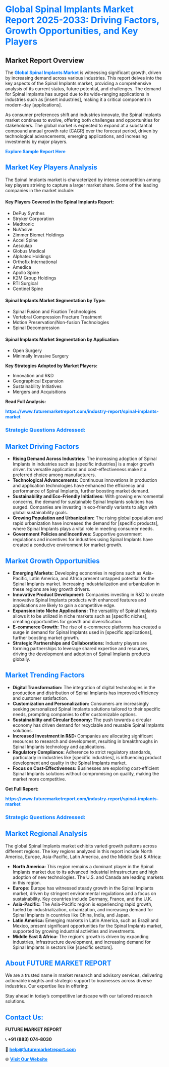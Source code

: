 <h1 style="color: #007BFF;">Global Spinal Implants Market Report 2025-2033: Driving Factors, Growth Opportunities, and Key Players</h1>

<section id="overview">
<h2>Market Report Overview</h2>
<p>The <a href="https://www.futuremarketreport.com/industry-report/spinal-implants-market" style="color: #007BFF; text-decoration: none;"><strong>Global Spinal Implants Market</strong></a> is witnessing significant growth, driven by increasing demand across various industries. This report delves into the key aspects of the Spinal Implants market, providing a comprehensive analysis of its current status, future potential, and challenges. The demand for Spinal Implants has surged due to its wide-ranging applications in industries such as [insert industries], making it a critical component in modern-day [applications].</p>
<p>As consumer preferences shift and industries innovate, the Spinal Implants market continues to evolve, offering both challenges and opportunities for stakeholders. The global market is expected to expand at a substantial compound annual growth rate (CAGR) over the forecast period, driven by technological advancements, emerging applications, and increasing investments by major players.</p>
</section>

<section id="overview">
<p><a href="https://www.futuremarketreport.com/request-sample/reportId=103170" style="color: #007BFF; text-decoration: none;"><strong>Explore Sample Report Here</strong></a></p>
</section>

<section id="key-players">
<h2 style="color: #007BFF;">Market Key Players Analysis</h2>
<p>The Spinal Implants market is characterized by intense competition among key players striving to capture a larger market share. Some of the leading companies in the market include:</p>
<h4>Key Players Covered in the Spinal Implants Report:</h4>
<ul><li>DePuy Synthes</li><li>Stryker Corporation</li><li>Medtronic</li><li>NuVasive</li><li>Zimmer Biomet Holdings</li><li>Accel Spine</li><li>Aesculap</li><li>Globus Medical</li><li>Alphatec Holdings</li><li>Orthofix International</li><li>Amedica</li><li>Apollo Spine</li><li>K2M Group Holdings</li><li>RTI Surgical</li><li>Centinel Spine</li></ul>
<h4>Spinal Implants Market Segmentation by Type:</h4>
<ul><li>Spinal Fusion and Fixation Technologies</li><li>Vertebral Compression Fracture Treatment</li><li>Motion Preservation/Non-fusion Technologies</li><li>Spinal Decompression</li></ul>

<h4>Spinal Implants Market Segmentation by Application:</h4>
<ul><li>Open Surgery</li><li>Minimally Invasive Surgery</li></ul>
<p><strong>Key Strategies Adopted by Market Players:</strong></p>
<ul>
<li>Innovation and R&D</li>
<li>Geographical Expansion</li>
<li>Sustainability Initiatives</li>
<li>Mergers and Acquisitions</li>
</ul>
</section>

<section>
<p><strong>Read Full Analysis: </strong></p><a href="https://www.futuremarketreport.com/industry-report/spinal-implants-market" style="color: #007BFF; text-decoration: none;"><strong>https://www.futuremarketreport.com/industry-report/spinal-implants-market</strong></a>
<h3 style="color: #007BFF;">Strategic Questions Addressed:</h3>
</section>

<section id="driving-factors">
<h2 style="color: #007BFF;">Market Driving Factors</h2>
<ul>
<li><strong>Rising Demand Across Industries:</strong> The increasing adoption of Spinal Implants in industries such as [specific industries] is a major growth driver. Its versatile applications and cost-effectiveness make it a preferred choice among manufacturers.</li>
<li><strong>Technological Advancements:</strong> Continuous innovations in production and application technologies have enhanced the efficiency and performance of Spinal Implants, further boosting market demand.</li>
<li><strong>Sustainability and Eco-Friendly Initiatives:</strong> With growing environmental concerns, the demand for sustainable Spinal Implants solutions has surged. Companies are investing in eco-friendly variants to align with global sustainability goals.</li>
<li><strong>Growing Population and Urbanization:</strong> The rising global population and rapid urbanization have increased the demand for [specific products], where Spinal Implants plays a vital role in meeting consumer needs.</li>
<li><strong>Government Policies and Incentives:</strong> Supportive government regulations and incentives for industries using Spinal Implants have created a conducive environment for market growth.</li>
</ul>
</section>

<section id="growth-opportunities">
<h2 style="color: #007BFF;">Market Growth Opportunities</h2>
<ul>
<li><strong>Emerging Markets:</strong> Developing economies in regions such as Asia-Pacific, Latin America, and Africa present untapped potential for the Spinal Implants market. Increasing industrialization and urbanization in these regions are key growth drivers.</li>
<li><strong>Innovative Product Development:</strong> Companies investing in R&D to create innovative Spinal Implants products with enhanced features and applications are likely to gain a competitive edge.</li>
<li><strong>Expansion into Niche Applications:</strong> The versatility of Spinal Implants allows it to be utilized in niche markets such as [specific niches], creating opportunities for growth and diversification.</li>
<li><strong>E-commerce Growth:</strong> The rise of e-commerce platforms has created a surge in demand for Spinal Implants used in [specific applications], further boosting market growth.</li>
<li><strong>Strategic Partnerships and Collaborations:</strong> Industry players are forming partnerships to leverage shared expertise and resources, driving the development and adoption of Spinal Implants products globally.</li>
</ul>
</section>

<section id="trending-factors">
<h2 style="color: #007BFF;">Market Trending Factors</h2>
<ul>
<li><strong>Digital Transformation:</strong> The integration of digital technologies in the production and distribution of Spinal Implants has improved efficiency and customer satisfaction.</li>
<li><strong>Customization and Personalization:</strong> Consumers are increasingly seeking personalized Spinal Implants solutions tailored to their specific needs, prompting companies to offer customizable options.</li>
<li><strong>Sustainability and Circular Economy:</strong> The push towards a circular economy has driven demand for recyclable and reusable Spinal Implants solutions.</li>
<li><strong>Increased Investment in R&D:</strong> Companies are allocating significant resources to research and development, resulting in breakthroughs in Spinal Implants technology and applications.</li>
<li><strong>Regulatory Compliance:</strong> Adherence to strict regulatory standards, particularly in industries like [specific industries], is influencing product development and quality in the Spinal Implants market.</li>
<li><strong>Focus on Cost-Effectiveness:</strong> Businesses are exploring cost-efficient Spinal Implants solutions without compromising on quality, making the market more competitive.</li>
</ul>
</section>

<section>
<p><strong>Get Full Report: </strong></p><a href="https://www.futuremarketreport.com/industry-report/spinal-implants-market" style="color: #007BFF; text-decoration: none;"><strong>https://www.futuremarketreport.com/industry-report/spinal-implants-market</strong></a>
<h3 style="color: #007BFF;">Strategic Questions Addressed:</h3>
</section>


<section id="regional-analysis">
<h2 style="color: #007BFF;">Market Regional Analysis</h2>
<p>The global Spinal Implants market exhibits varied growth patterns across different regions. The key regions analyzed in this report include North America, Europe, Asia-Pacific, Latin America, and the Middle East & Africa:</p>
<ul>
<li><strong>North America:</strong> This region remains a dominant player in the Spinal Implants market due to its advanced industrial infrastructure and high adoption of new technologies. The U.S. and Canada are leading markets in this region.</li>
<li><strong>Europe:</strong> Europe has witnessed steady growth in the Spinal Implants market, driven by stringent environmental regulations and a focus on sustainability. Key countries include Germany, France, and the U.K.</li>
<li><strong>Asia-Pacific:</strong> The Asia-Pacific region is experiencing rapid growth, fueled by industrialization, urbanization, and increasing demand for Spinal Implants in countries like China, India, and Japan.</li>
<li><strong>Latin America:</strong> Emerging markets in Latin America, such as Brazil and Mexico, present significant opportunities for the Spinal Implants market, supported by growing industrial activities and investments.</li>
<li><strong>Middle East & Africa:</strong> The region’s growth is driven by expanding industries, infrastructure development, and increasing demand for Spinal Implants in sectors like [specific sectors].</li>
</ul>
</section>

<footer>
<h2 style="color: #007BFF;">About FUTURE MARKET REPORT</h2>
<p>We are a trusted name in market research and advisory services, delivering actionable insights and strategic support to businesses across diverse industries. Our expertise lies in offering:</p>

<p>Stay ahead in today’s competitive landscape with our tailored research solutions.</p>

<h2 style="color: #007BFF;">Contact Us:</h2>
<p><strong>FUTURE MARKET REPORT</strong></p>
<p>📞 <strong>+91 (883) 074-8030</strong></p>
<p>📧 <strong><a href="mailto:help@futuremarketreport.com" style="color: #007BFF;">help@futuremarketreport.com</a></strong></p>
<p>🌐 <strong><a href="https://www.futuremarketreport.com/" style="color: #007BFF;">Visit Our Website</a></strong></p>
</footer>